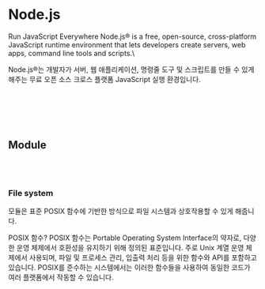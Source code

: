 # Node.js

Run JavaScript Everywhere
Node.js® is a free, open-source, cross-platform JavaScript runtime environment that lets developers create servers, web apps, command line tools and scripts.\

Node.js®는 개발자가 서버, 웹 애플리케이션, 명령줄 도구 및 스크립트를 만들 수 있게 해주는 무료 오픈 소스 크로스 플랫폼 JavaScript 실행 환경입니다.

<br/>
<br/>
<br/>
<br/>

## Module

<br/>
<br/>

### File system

모듈은 표준 POSIX 함수에 기반한 방식으로 파일 시스템과 상호작용할 수 있게 해줍니다.

POSIX 함수? POSIX 함수는 Portable Operating System Interface의 약자로, 다양한 운영 체제에서 호환성을 유지하기 위해 정의된 표준입니다. 주로 Unix 계열 운영 체제에서 사용되며, 파일 및 프로세스 관리, 입출력 처리 등을 위한 함수와 API를 포함하고 있습니다. POSIX를 준수하는 시스템에서는 이러한 함수들을 사용하여 동일한 코드가 여러 플랫폼에서 작동할 수 있습니다.

<br/>
<br/>
<br/>
<br/>

